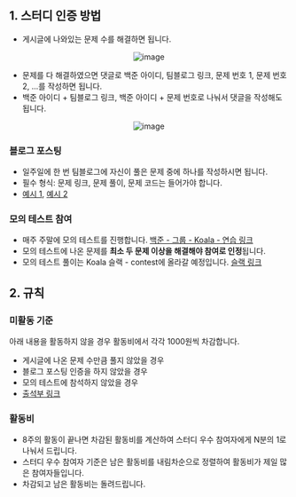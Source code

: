 ## 1. 스터디 인증 방법
- 게시글에 나와있는 문제 수를 해결하면 됩니다.

<div align="center">

  ![image](https://user-images.githubusercontent.com/79046106/188297717-8fdfb37d-fa5a-4acb-9335-d961c7688000.png)
  
</div>

- 문제를 다 해결하였으면 댓글로 백준 아이디, 팀블로그 링크, 문제 번호 1, 문제 번호 2, ...를 작성하면 됩니다.
- 백준 아이디 + 팀블로그 링크, 백준 아이디 + 문제 번호로 나눠서 댓글을 작성해도 됩니다.

<div align="center">

  ![image](https://user-images.githubusercontent.com/79046106/188297742-182cf6ef-8b0d-4361-a13b-92953e8a03ca.png)
  
</div>

### 블로그 포스팅

- 일주일에 한 번 팀블로그에 자신이 풀은 문제 중에 하나를 작성하시면 됩니다.
- 필수 형식: 문제 링크, 문제 풀이, 문제 코드는 들어가야 합니다.
- [예시 1](https://kau-algorithm.tistory.com/505), [예시 2](https://kau-algorithm.tistory.com/507)

### 모의 테스트 참여

- 매주 주말에 모의 테스트를 진행합니다.
[백준 - 그룹 - Koala - 연습 링크](https://www.acmicpc.net/group/practice/9883)
- 모의 테스트에 나온 문제를 **최소 두 문제 이상을 해결해야 참여로 인정**됩니다.
- 모의 테스트 풀이는 Koala 슬랙 - contest에 올라갈 예정입니다.
[슬랙 링크](https://join.slack.com/t/koala-fkp1564/shared_invite/zt-1c2igfgy9-vPy9hJs14P0auDW0s8gSrg)

## 2. 규칙

### 미활동 기준

아래 내용을 활동하지 않을 경우 활동비에서 각각 1000원씩 차감합니다.

- 게시글에 나온 문제 수만큼 풀지 않았을 경우
- 블로그 포스팅 인증을 하지 않았을 경우
- 모의 테스트에 참석하지 않았을 경우
- [출석부 링크](https://kau-algorithm.tistory.com/690)

### 활동비

- 8주의 활동이 끝나면 차감된 활동비를 계산하여 스터디 우수 참여자에게 N분의 1로 나눠서 드립니다.
- 스터디 우수 참여자 기준은 남은 활동비를 내림차순으로 정렬하여 활동비가 제일 많은 참여자들입니다.
- 차감되고 남은 활동비는 돌려드립니다.
